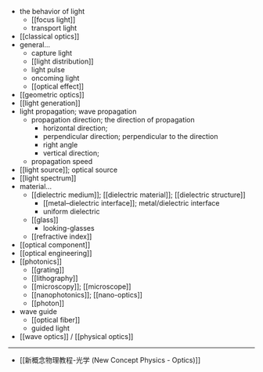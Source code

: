 - the behavior of light
    - [[focus light]]
    - transport light
- [[classical optics]]
- general...
    - capture light
    - [[light distribution]]
    - light pulse
    - oncoming light
    - [[optical effect]]
- [[geometric optics]]
- [[light generation]]
- light propagation; wave propagation
    - propagation direction; the direction of propagation
        - horizontal direction;
        - perpendicular direction; perpendicular to the direction
        - right angle
        - vertical direction;
    - propagation speed
- [[light source]]; optical source
- [[light spectrum]]
- material...
    - [[dielectric medium]]; [[dielectric material]]; [[dielectric structure]]
        - [[metal–dielectric interface]]; metal/dielectric interface
        - uniform dielectric
    - [[glass]]
        - looking-glasses
    - [[refractive index]]
- [[optical component]]
- [[optical engineering]]
- [[photonics]]
    - [[grating]]
    - [[lithography]]
    - [[microscopy]]; [[microscope]]
    - [[nanophotonics]]; [[nano-optics]]
    - [[photon]]
- wave guide
    - [[optical fiber]]
    - guided light
- [[wave optics]] / [[physical optics]]
- ---
- [[新概念物理教程-光学 (New Concept Physics - Optics)]]
